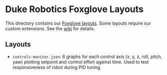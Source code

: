 # Duke Robotics Foxglove Layouts

This directory contains our [Foxglove layouts](https://foxglove.dev/docs/studio/layouts).
Some layouts require our custom extensions. See the [wiki](https://github.com/DukeRobotics/robosub-ros/wiki/Foxglove-GUI#install) for details.

## Layouts

- `controls-monitor.json`: 6 graphs for each control axis (x, y, z, roll, pitch, yaw) plotting setpoint and control effort against time. Used to test responsiveness of robot during PID tuning.
